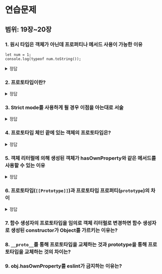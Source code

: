 # 연습문제

## 범위: 19장~20장

### 1. 원시 타입은 객체가 아닌데 프로퍼티나 메서드 사용이 가능한 이유

```
let num = 1;
console.log(typeof num.toString());
```

<details>
<summary>정답</summary>

원시타입으로 프로퍼티나 메서드를 호출할 때, 원시 타입과 연관된 객체로 일시적으로 변환되어 프로토타입 객체를 공유했기 때문이다.

</details>

### 2. 프로토타입이란?

<details>
<summary>정답</summary>

프로토타입은 객체 지향 프로그래밍의 상속 개념과 같이 부모 객체의 프로퍼티와 메소드를 상속받아 사용할 수 있는데 이때 부모 객체를 프로토 타입이라고 한다.

</details>

### 3. Strict mode를 사용하게 될 경우 이점을 아는대로 서술

<details>
<summary>정답</summary>

1. 선언되지 않은 전역 변수를 사용할 수 없음
2. 읽기 전용 프로퍼티에 대입할 수 없음
3. 매개변수 이름이 중복되면 안됨
4. this 포인터가 가리키는 값이 null, undefined인 경우 전역 객체로 반환되지 않는다.
</details>

### 4. 프로토타입 체인 끝에 있는 객체의 프로토타입은?

<details>
<summary>정답</summary>

Object.prototype의 프로토타입은 null임

</details>

### 5. 객체 리터럴에 의해 생성된 객체가 hasOwnProperty와 같은 메서드를 사용할 수 있는 이유

<details>
<summary>정답</summary>

Object.prototype을 프로토 타입으로 가지기 때문에 Object.prototype의 프로퍼티와 메서드를 사용할 수 있음

</details>

### 6. 프로토타입(`[[Prototype]]`)과 프로토타입 프로퍼티(`prototype`)의 차이

<details>
<summary>정답</summary>

- 프로토타입은 모든 객체가 가지고 있는 어떤 객체의 상위 객체를 의미
- 프로토타입 프로퍼티는 생성자 함수 객체가 가지고 있는 프로퍼티로 생성자 함수가 만들 객체가 가질 프로토타입을 지정해둠

</details>

### 7. 함수 생성자의 프로토타입을 임의로 객체 리터럴로 변경하면 함수 생성자로 생성된 constructor가 Object를 가르키는 이유는?

### 8. `__proto__`를 통해 프로토타입을 교체하는 것과 prototype을 통해 프로토타입을 교체하는 것의 차이는?

### 9. obj.hasOwnProperty를 eslint가 금지하는 이유는?
